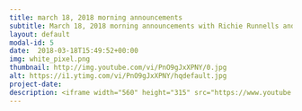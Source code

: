 ```yaml
---
title: march 18, 2018 morning announcements
subtitle: March 18, 2018 morning announcements with Richie Runnells and Alayna Boer!
layout: default
modal-id: 5 
date:  2018-03-18T15:49:52+00:00
img: white_pixel.png
thumbnail: http://img.youtube.com/vi/PnO9gJxXPNY/0.jpg
alt: https://i1.ytimg.com/vi/PnO9gJxXPNY/hqdefault.jpg
project-date: 
description: <iframe width="560" height="315" src="https://www.youtube.com/embed/PnO9gJxXPNY" frameborder="0" allowfullscreen></iframe> 
---
```

